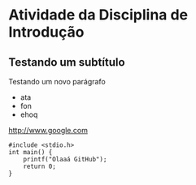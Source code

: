 # Atividade da Disciplina de Introdução

## Testando um subtítulo

Testando um novo parágrafo

+ ata
+ fon
+ ehoq

http://www.google.com

```
#include <stdio.h>
int main() {
	printf("Olaaá GitHub");
	return 0;
}

